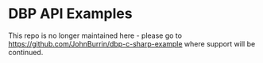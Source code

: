 # DBP API Examples #

This repo is no longer maintained here - please go to https://github.com/JohnBurrin/dbp-c-sharp-example where support will be continued.

